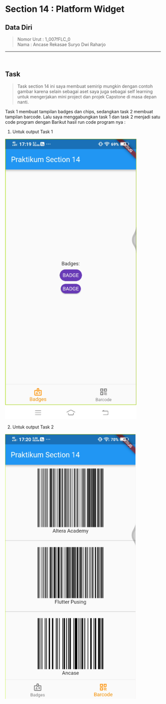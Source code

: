 # Section 14 : Platform Widget

## Data Diri

> Nomor Urut  : 1_007fFLC_0 <br>
Nama        : Ancase Rekasae Suryo Dwi Raharjo

--- 

<br>

## **Task**

>Task section 14 ini saya membuat semirip mungkin dengan contoh gambar karena selain sebagai aset saya juga sebagai self learning untuk mengerjakan mini project dan projek Capstone di masa depan nanti.

Task 1 membuat tampilan badges dan chips, sedangkan task 2 membuat tampilan barcode. Lalu saya menggabungkan task 1 dan task 2 menjadi satu code program dengan  Barikut hasil run code program nya :

1. Untuk output Task 1 

![Screenshot output Task 1](../Screenshots/Screenshot_outputTask1.png)

2. Untuk output Task 2 

![Screenshot output Task 2](../Screenshots/Screenshot_outputTask2.png)